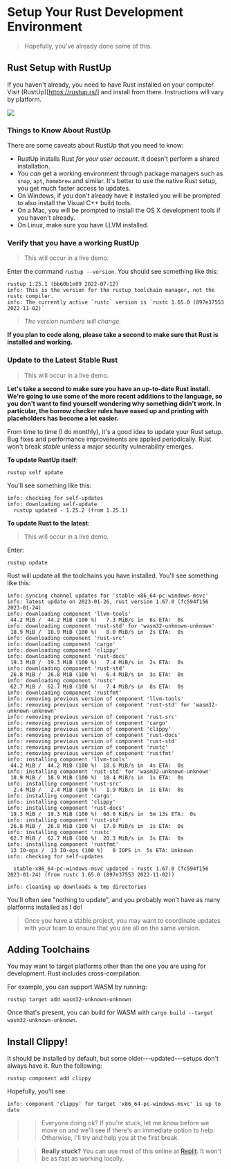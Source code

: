 # Setup Your Rust Development Environment

> Hopefully, you've already done some of this.

## Rust Setup with RustUp

If you haven't already, you need to have Rust installed on your computer.
Visit (RustUp)[https://rustup.rs/] and install from there. Instructions
will vary by platform.

![](/images/RustUp.png)

### Things to Know About RustUp

There are some caveats about RustUp that you need to know:

* RustUp installs Rust *for your user account*. It doesn't perform a shared installation.
* You *can* get a working environment through package managers such as `snap`, `apt`, `homebrew` and similar. It's better to use the native Rust setup, you get much faster access to updates.
* On Windows, if you don't already have it installed you will be prompted to also install the Visual C++ build tools. 
* On a Mac, you will be prompted to install the OS X development tools if you haven't already.
* On Linux, make sure you have LLVM installed.

### Verify that you have a working RustUp

> This will occur in a live demo.

Enter the command `rustup --version`. You should see something like this:

```
rustup 1.25.1 (bb60b1e89 2022-07-12)
info: This is the version for the rustup toolchain manager, not the rustc compiler.
info: The currently active `rustc` version is `rustc 1.65.0 (897e37553 2022-11-02)`
```

> *The version numbers will change.*

**If you plan to code along, please take a second to make sure that Rust is installed and working.**

### Update to the Latest Stable Rust

> This will occur in a live demo.

**Let's take a second to make sure you have an up-to-date Rust install. We're going to use some of the more recent additions to the language, so you don't want to find yourself wondering why something didn't work. In particular, the borrow checker rules have eased up and printing with placeholders has become a lot easier.**

From time to time (I do monthly), it's a good idea to update your Rust setup. Bug fixes and
performance improvements are applied periodically. Rust won't break *stable* unless a
major security vulnerability emerges.

**To update RustUp itself**:

`rustup self update`

You'll see something like this:

```
info: checking for self-updates
info: downloading self-update
  rustup updated - 1.25.2 (from 1.25.1)
```

**To update Rust to the latest**:

> This will occur in a live demo.

Enter:

```
rustup update
```

Rust will update all the toolchains you have installed. You'll see something like this:

```
info: syncing channel updates for 'stable-x86_64-pc-windows-msvc'
info: latest update on 2023-01-26, rust version 1.67.0 (fc594f156 2023-01-24)
info: downloading component 'llvm-tools'
 44.2 MiB /  44.2 MiB (100 %)   7.3 MiB/s in  6s ETA:  0s
info: downloading component 'rust-std' for 'wasm32-unknown-unknown'
 18.9 MiB /  18.9 MiB (100 %)   8.0 MiB/s in  2s ETA:  0s
info: downloading component 'rust-src'
info: downloading component 'cargo'
info: downloading component 'clippy'
info: downloading component 'rust-docs'
 19.3 MiB /  19.3 MiB (100 %)   7.4 MiB/s in  2s ETA:  0s
info: downloading component 'rust-std'
 26.8 MiB /  26.8 MiB (100 %)   6.4 MiB/s in  3s ETA:  0s
info: downloading component 'rustc'
 62.7 MiB /  62.7 MiB (100 %)   7.4 MiB/s in  8s ETA:  0s
info: downloading component 'rustfmt'
info: removing previous version of component 'llvm-tools'
info: removing previous version of component 'rust-std' for 'wasm32-unknown-unknown'
info: removing previous version of component 'rust-src'
info: removing previous version of component 'cargo'
info: removing previous version of component 'clippy'
info: removing previous version of component 'rust-docs'
info: removing previous version of component 'rust-std'
info: removing previous version of component 'rustc'
info: removing previous version of component 'rustfmt'
info: installing component 'llvm-tools'
 44.2 MiB /  44.2 MiB (100 %)  18.6 MiB/s in  4s ETA:  0s
info: installing component 'rust-std' for 'wasm32-unknown-unknown'
 18.9 MiB /  18.9 MiB (100 %)  18.4 MiB/s in  1s ETA:  0s
info: installing component 'rust-src'
  2.4 MiB /   2.4 MiB (100 %)   1.9 MiB/s in  1s ETA:  0s
info: installing component 'cargo'
info: installing component 'clippy'
info: installing component 'rust-docs'
 19.3 MiB /  19.3 MiB (100 %)  60.0 KiB/s in  5m 13s ETA:  0s
info: installing component 'rust-std'
 26.8 MiB /  26.8 MiB (100 %)  17.0 MiB/s in  1s ETA:  0s
info: installing component 'rustc'
 62.7 MiB /  62.7 MiB (100 %)  20.3 MiB/s in  3s ETA:  0s
info: installing component 'rustfmt'
 13 IO-ops /  13 IO-ops (100 %)   0 IOPS in  5s ETA: Unknown
info: checking for self-updates

  stable-x86_64-pc-windows-msvc updated - rustc 1.67.0 (fc594f156 2023-01-24) (from rustc 1.65.0 (897e37553 2022-11-02))

info: cleaning up downloads & tmp directories
```

You'll often see "nothing to update", and you probably won't have as many platforms installed as I do!

> Once you have a stable project, you may want to coordinate updates with your team to ensure that you are all on the same version.

## Adding Toolchains

You may want to target platforms other than the one you are using for development. Rust includes cross-compilation.

For example, you can support WASM by running:

```
rustup target add wasm32-unknown-unknown
```

Once that's present, you can build for WASM with `cargo build --target wasm32-unknown-unknown`.

## Install Clippy!

It should be installed by default, but some older---updated---setups don't always have it. Run the following:

```
rustup component add clippy
```

Hopefully, you'll see:

```
info: component 'clippy' for target 'x86_64-pc-windows-msvc' is up to date
```

>> Everyone doing ok? If you're stuck, let me know before we move on and we'll see if there's an immediate option to help. Otherwise, I'll try and help you at the first break.

>> **Really stuck?** You can use most of this online at [Replit](https://replit.com/~). It won't be as fast as working locally.
